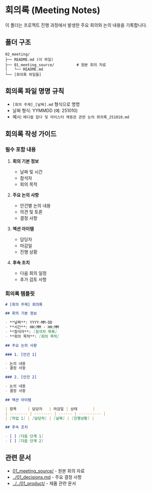# 회의록 (Meeting Notes)

이 폴더는 프로젝트 진행 과정에서 발생한 주요 회의와 논의 내용을 기록합니다.

## 폴더 구조

```
02_meeting/
├── README.md (이 파일)
├── 01_meeting_source/          # 원본 회의 자료
│   └── README.md
└── [회의록 파일들]
```

## 회의록 파일 명명 규칙

- `[회의 주제]_[날짜].md` 형식으로 명명
- 날짜 형식: YYMMDD (예: 251010)
- 예시: `메디컬 잡다 및 마이스터 채용관 관련 논의 회의록_251010.md`

## 회의록 작성 가이드

### 필수 포함 내용

1. **회의 기본 정보**

   - 날짜 및 시간
   - 참석자
   - 회의 목적

2. **주요 논의 사항**

   - 안건별 논의 내용
   - 의견 및 토론
   - 결정 사항

3. **액션 아이템**

   - 담당자
   - 마감일
   - 진행 상황

4. **후속 조치**
   - 다음 회의 일정
   - 추가 검토 사항

### 회의록 템플릿

```markdown
# [회의 주제] 회의록

## 회의 기본 정보

- **날짜**: YYYY-MM-DD
- **시간**: HH:MM - HH:MM
- **참석자**: [참석자 목록]
- **회의 목적**: [회의 목적]

## 주요 논의 사항

### 1. [안건 1]

- 논의 내용
- 결정 사항

### 2. [안건 2]

- 논의 내용
- 결정 사항

## 액션 아이템

| 항목     | 담당자   | 마감일 | 상태       |
| -------- | -------- | ------ | ---------- |
| [작업 1] | [담당자] | [날짜] | [진행상황] |

## 후속 조치

- [ ] [다음 단계 1]
- [ ] [다음 단계 2]
```

## 관련 문서

- [01_meeting_source/](01_meeting_source/) - 원본 회의 자료
- [../01_decisions.md](../01_decisions.md) - 주요 결정 사항
- [../../01_product/](../../01_product/) - 제품 관련 문서
